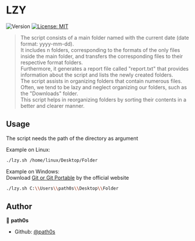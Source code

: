 # LZY
![Version](https://img.shields.io/badge/version-0.1-blue.svg?cacheSeconds=2592000)
[![License: MIT](https://img.shields.io/badge/License-MIT-yellow.svg)](#)

> The script consists of a main folder named with the current date (date format: yyyy-mm-dd). <br>
It includes n folders, corresponding to the formats of the only files inside the main folder, and transfers the corresponding files to their respective format folders. <br>
Furthermore, it generates a report file called "report.txt" that provides information about the script and lists the newly created folders. <br>
The script assists in organizing folders that contain numerous files. Often, we tend to be lazy and neglect organizing our folders, such as the "Downloads" folder. <br>
This script helps in reorganizing folders by sorting their contents in a better and clearer manner.

## Usage
The script needs the path of the directory as argument

Example on Linux:
```sh
./lzy.sh /home/linux/Desktop/Folder 
```

Example on Windows: <br>
Download [Git or Git Portable](https://git-scm.com/download/win) by the official website 
```sh
./lzy.sh C:\\Users\\path0s\\Desktop\\Folder 
```

## Author

👤 **path0s**

* Github: [@path0s](https://github.com/path0s)
